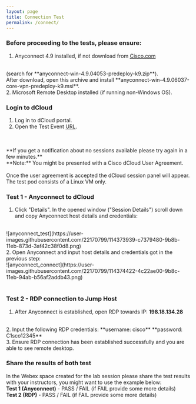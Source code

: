```yaml
---
layout: page
title: Connection Test
permalink: /connect/
---
```


### Before proceeding to the tests, please ensure:
1. Anyconnect 4.9 installed, if not download from [Cisco.com](https://software.cisco.com/download/home/286281283/type/282364313/release/4.9.04053?i=!pp) 
<br />
(search for **anyconnect-win-4.9.04053-predeploy-k9.zip**).
<br />
After download, open this archive and install **anyconnect-win-4.9.06037-core-vpn-predeploy-k9.msi**.
<br />
2. Microsoft Remote Desktop installed (if running non-Windows OS).
<br />

### Login to dCloud
1. Log	in	to	dCloud	portal.
2. Open the Test Event 
[URL](https://dcloud2-lon.cisco.com/event/391756/access).
<br />
<br />
**If you get a notification about no sessions available please try again in a few minutes.**
<br />
**Note:** You might be presented with a Cisco dCloud User Agreement.
<br />
<br />
Once the user agreement is accepted the dCloud session panel will appear.
The test pod consists of a Linux VM only.
<br />

### Test 1 - Anyconnect to dCloud
1. Click "Details". In the opened window ("Session Details") scroll down and copy Anyconnect host details and credentials:
<br />
![anyconnect_test](https://user-images.githubusercontent.com/22170799/114373939-c7379480-9b8b-11eb-873d-3af42c38f0d8.png)
<br />
2. Open Anyconnect and input host details and credentials got in the previous step:
<br />
![anyconnect_connect](https://user-images.githubusercontent.com/22170799/114374422-4c22ae00-9b8c-11eb-94ab-b56af2addb43.png)
<br />
<br />

### Test 2 - RDP connection to Jump Host
1. After Anyconnect is established, open RDP towards IP:
**198.18.134.28**
<br />
2. Input the following RDP credentials:
**username: cisco**
**password: C1sco12345**
<br />
3. Ensure RDP connection has been established successfully and you are able to see remote desktop.
<br />

### Share the results of both test
In the Webex space created for the lab session please share the test results with your 
instructors, you might want to use the example below:<br />
**Test 1 (Anyconnect)** - PASS / FAIL (if FAIL provide some more details)<br />
**Test 2 (RDP)** - PASS / FAIL (if FAIL provide some more details)